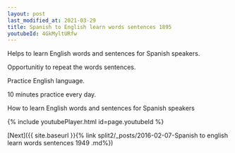 ```yaml
---
layout: post
last_modified_at: 2021-03-29
title: Spanish to English learn words sentences 1895 
youtubeId: 4GkMyltURfw
---
```

 
 
Helps to learn English words and sentences for Spanish speakers.

Opportunitiy to repeat the words sentences. 

Practice English language. 
 
10 minutes practice every day. 
 
How to learn English words and sentences for Spanish speakers 
 
{% include youtubePlayer.html id=page.youtubeId %}
 
 
[Next]({{ site.baseurl }}{% link  split2/_posts/2016-02-07-Spanish to english learn words sentences 1949 .md%})
 
